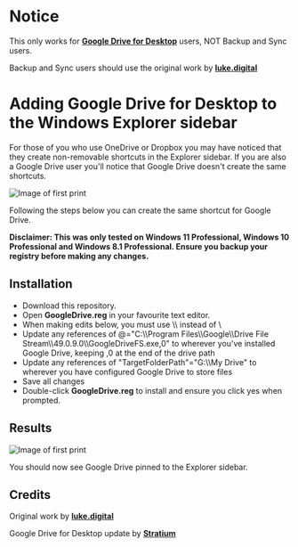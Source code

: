 # Notice

This only works for [**Google Drive for Desktop**](https://support.google.com/drive/answer/7329379) users, NOT Backup and Sync users.

Backup and Sync users should use the original work by [**luke.digital**](http://luke.digital/adding-google-drive-to-the-explorer-sidebar/)

# Adding Google Drive for Desktop to the Windows Explorer sidebar

For those of you who use OneDrive or Dropbox you may have noticed that they create non-removable shortcuts in the Explorer sidebar. If you are also a Google Drive user you&#39;ll notice that Google Drive doesn&#39;t create the same shortcuts.

![Image of first print](http://luke.digital/content/images/2016/08/google-drive-before.jpg)

Following the steps below you can create the same shortcut for Google Drive.

**Disclaimer: This was only tested on Windows 11 Professional, Windows 10 Professional and Windows 8.1 Professional. Ensure you backup your registry before making any changes.**

## Installation

- Download this repository.
- Open  **GoogleDrive.reg**  in your favourite text editor.
- When making edits below, you must use \\\ instead of \\
- Update any references of @="C:\\\Program Files\\\Google\\\Drive File Stream\\\49.0.9.0\\\GoogleDriveFS.exe,0" to wherever you've installed Google Drive, keeping ,0 at the end of the drive path
- Update any references of "TargetFolderPath"="G:\\\My Drive" to wherever you have configured Google Drive to store files
- Save all changes
- Double-click  **GoogleDrive.reg**  to install and ensure you click yes when prompted.

## Results

![Image of first print](https://i.imgur.com/O6IT6J8.png)


You should now see Google Drive pinned to the Explorer sidebar.

## Credits
Original work by [**luke.digital**](http://luke.digital/adding-google-drive-to-the-explorer-sidebar/)

Google Drive for Desktop update by [**Stratium**](https://github.com/Stratium/)
